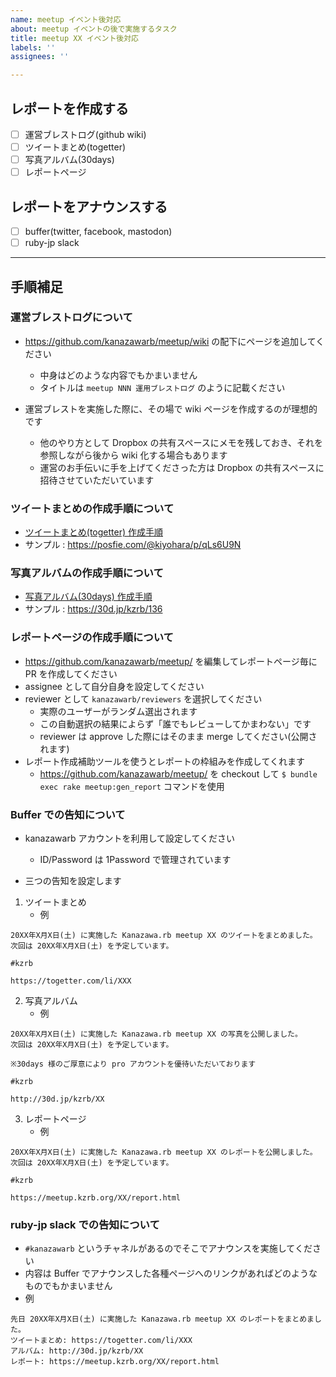 ```yaml
---
name: meetup イベント後対応
about: meetup イベントの後で実施するタスク
title: meetup XX イベント後対応
labels: ''
assignees: ''

---
```


## レポートを作成する
- [ ] 運営ブレストログ(github wiki)
- [ ] ツイートまとめ(togetter)
- [ ] 写真アルバム(30days)
- [ ] レポートページ

## レポートをアナウンスする
- [ ] buffer(twitter, facebook, mastodon)
- [ ] ruby-jp slack

---

## 手順補足

### 運営ブレストログについて

* https://github.com/kanazawarb/meetup/wiki の配下にページを追加してください
    * 中身はどのような内容でもかまいません
    * タイトルは `meetup NNN 運用ブレストログ` のように記載ください

* 運営ブレストを実施した際に、その場で wiki ページを作成するのが理想的です
  * 他のやり方として Dropbox の共有スペースにメモを残しておき、それを参照しながら後から wiki 化する場合もあります
  * 運営のお手伝いに手を上げてくださった方は Dropbox の共有スペースに招待させていただいています

### ツイートまとめの作成手順について
* [ツイートまとめ(togetter) 作成手順](https://github.com/kanazawarb/meetup/wiki/how-to-write-together)
* サンプル : https://posfie.com/@kiyohara/p/qLs6U9N

### 写真アルバムの作成手順について
* [写真アルバム(30days) 作成手順](https://github.com/kanazawarb/meetup/wiki/30days-%E3%82%A2%E3%83%AB%E3%83%90%E3%83%A0%E4%BD%9C%E6%88%90%E6%89%8B%E9%A0%86)
* サンプル : https://30d.jp/kzrb/136

### レポートページの作成手順について
* https://github.com/kanazawarb/meetup/ を編集してレポートページ毎に PR を作成してください
* assignee として自分自身を設定してください
* reviewer として `kanazawarb/reviewers` を選択してください
    * 実際のユーザーがランダム選出されます
    * この自動選択の結果によらず「誰でもレビューしてかまわない」です
    * reviewer は approve した際にはそのまま merge してください(公開されます)
* レポート作成補助ツールを使うとレポートの枠組みを作成してくれます
    * https://github.com/kanazawarb/meetup/ を checkout して `$ bundle exec rake meetup:gen_report` コマンドを使用

### Buffer での告知について
* kanazawarb アカウントを利用して設定してください
    * ID/Password は 1Password で管理されています

* 三つの告知を設定します

1. ツイートまとめ
    * 例

```
20XX年X月X日(土) に実施した Kanazawa.rb meetup XX のツイートをまとめました。
次回は 20XX年X月X日(土) を予定しています。

#kzrb

https://togetter.com/li/XXX
```

2. 写真アルバム
    * 例

```
20XX年X月X日(土) に実施した Kanazawa.rb meetup XX の写真を公開しました。
次回は 20XX年X月X日(土) を予定しています。

※30days 様のご厚意により pro アカウントを優待いただいております

#kzrb

http://30d.jp/kzrb/XX
```

3. レポートページ
    * 例

```
20XX年X月X日(土) に実施した Kanazawa.rb meetup XX のレポートを公開しました。
次回は 20XX年X月X日(土) を予定しています。

#kzrb

https://meetup.kzrb.org/XX/report.html
```

### ruby-jp slack での告知について

* `#kanazawarb` というチャネルがあるのでそこでアナウンスを実施してください
* 内容は Buffer でアナウンスした各種ページへのリンクがあればどのようなものでもかまいません
* 例

```
先日 20XX年X月X日(土) に実施した Kanazawa.rb meetup XX のレポートをまとめました。
ツイートまとめ: https://togetter.com/li/XXX
アルバム: http://30d.jp/kzrb/XX
レポート: https://meetup.kzrb.org/XX/report.html
```

